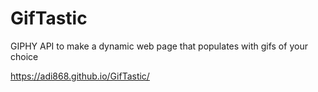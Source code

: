 # GifTastic
GIPHY API to make a dynamic web page that populates with gifs of your choice

https://adi868.github.io/GifTastic/
